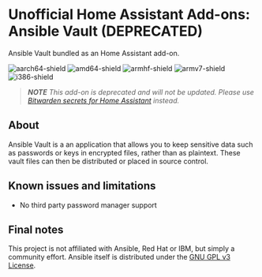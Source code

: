 # Unofficial Home Assistant Add-ons: Ansible Vault (DEPRECATED)

Ansible Vault bundled as an Home Assistant add-on.

![aarch64-shield](https://img.shields.io/badge/aarch64-yes-green)
![amd64-shield](https://img.shields.io/badge/amd64-yes-green)
![armhf-shield](https://img.shields.io/badge/armhf-yes-green)
![armv7-shield](https://img.shields.io/badge/armv7-yes-green)
![i386-shield](https://img.shields.io/badge/i386-yes-green)

> _**NOTE** This add-on is deprecated and will not be updated. Please use [Bitwarden secrets for Home Assistant](https://github.com/dcode/home-assistant-addons/tree/master/bitwarden-secrets) instead._

## About

Ansible Vault is a an application that allows you to keep sensitive data such as passwords or keys in encrypted files, rather than as plaintext. These vault files can then be distributed or placed in source control.

## Known issues and limitations

- No third party password manager support

## Final notes

This project is not affiliated with Ansible, Red Hat or IBM, but simply a community effort. Ansible itself is distributed under the [GNU GPL v3 License](https://github.com/ansible/ansible/blob/devel/COPYING).
